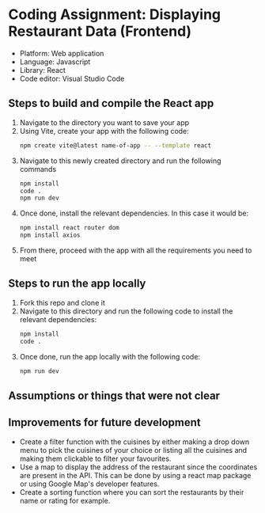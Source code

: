 # Coding Assignment: Displaying Restaurant Data (Frontend)

- Platform: Web application
- Language: Javascript
- Library: React
- Code editor: Visual Studio Code

## Steps to build and compile the React app

1. Navigate to the directory you want to save your app
2. Using Vite, create your app with the following code:
    ``` bash
    npm create vite@latest name-of-app -- --template react
    ```
3. Navigate to this newly created directory and run the following commands
    ``` bash
    npm install 
    code .
    npm run dev
    ```
4. Once done, install the relevant dependencies. In this case it would be:
    ``` bash
    npm install react router dom
    npm install axios
    ```
5. From there, proceed with the app with all the requirements you need to meet

## Steps to run the app locally

1. Fork this repo and clone it
2. Navigate to this directory and run the following code to install the relevant dependencies:
    ``` bash
    npm install
    code .
    ```
3. Once done, run the app locally with the following code:
    ``` bash
    npm run dev
    ```

## Assumptions or things that were not clear


## Improvements for future development
- Create a filter function with the cuisines by either making a drop down menu to pick the cuisines of your choice or listing all the cuisines and making them clickable to filter your favourites.
- Use a map to display the address of the restaurant since the coordinates are present in the API. This can be done by using a react map package or using Google Map's developer features.
- Create a sorting function where you can sort the restaurants by their name or rating for example.
